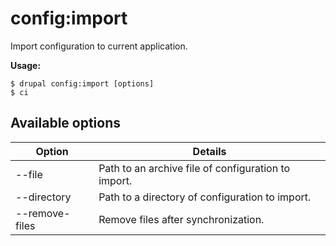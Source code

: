 # config:import
Import configuration to current application.

**Usage:**
```
$ drupal config:import [options] 
$ ci  
```

## Available options
Option | Details
-------|-------------
--file | Path to an archive file of configuration to import.
--directory | Path to a directory of configuration to import.
--remove-files | Remove files after synchronization.
